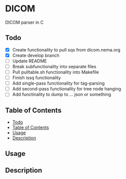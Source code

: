 <a top="top"/>

# DICOM
DICOM parser in C

## Todo
-[x] Create functionality to pull sqs from dicom.nema.org
-[x] Create develop branch
-[ ] Update README
-[ ] Break subfunctionality into separate files
-[ ] Pull pulltable.sh functionality into Makefile
-[ ] Finish issq functionality
-[ ] Add single-pass functionality for tag-parsing
-[ ] Add second-pass functionality for tree node hanging
-[ ] Add functinality to dump to ... json or something

## Table of Contents
- [Todo](#todo)
- [Table of Contents](#top)
- [Usage](#usage)
- [Description](#description)

## Usage

## Description
